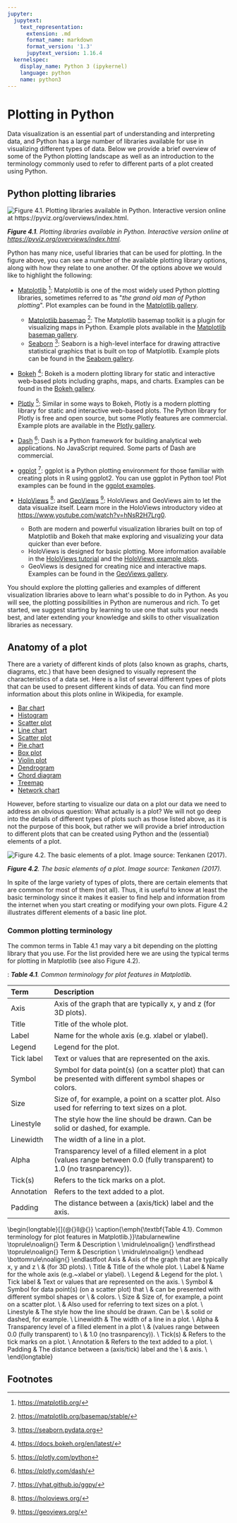 ```yaml
---
jupyter:
  jupytext:
    text_representation:
      extension: .md
      format_name: markdown
      format_version: '1.3'
      jupytext_version: 1.16.4
  kernelspec:
    display_name: Python 3 (ipykernel)
    language: python
    name: python3
---
```


<!-- #region editable=true slideshow={"slide_type": ""} -->
# Plotting in Python

Data visualization is an essential part of understanding and interpreting data, and Python has a large number of libraries available for use in visualizing different types of data. Below we provide a brief overview of some of the Python plotting landscape as well as an introduction to the terminology commonly used to refer to different parts of a plot created using Python.
<!-- #endregion -->

<!-- #region editable=true slideshow={"slide_type": ""} -->
## Python plotting libraries

![_**Figure 4.1**. Plotting libraries available in Python. Interactive version online at <https://pyviz.org/overviews/index.html>._](../img/python-plotting.png)

_**Figure 4.1**. Plotting libraries available in Python. Interactive version online at <https://pyviz.org/overviews/index.html>._

Python has many nice, useful libraries that can be used for plotting. In the figure above, you can see a number of the available plotting library options, along with how they relate to one another. Of the options above we would like to highlight the following:

- [Matplotlib](https://matplotlib.org/) [^matplotlib]: Matplotlib is one of the most widely used Python plotting libraries, sometimes referred to as "*the grand old man of Python plotting*". Plot examples can be found in the [Matplotlib gallery](https://matplotlib.org/stable/gallery/index.html).

  - [Matplotlib basemap](https://matplotlib.org/basemap/stable/) [^basemap]: The Matplotlib basemap toolkit is a plugin for visualizing maps in Python. Example plots available in the [Matplotlib basemap gallery](https://matplotlib.org/basemap/stable/users/examples.html).
  - [Seaborn](https://seaborn.pydata.org/) [^seaborn]: Seaborn is a high-level interface for drawing attractive statistical graphics that is built on top of Matplotlib. Example plots can be found in the [Seaborn gallery](https://seaborn.pydata.org/examples/index.html).

- [Bokeh](https://docs.bokeh.org/en/latest/) [^bokeh]: Bokeh is a modern plotting library for static and interactive web-based plots including graphs, maps, and charts. Examples can be found in the [Bokeh gallery](https://docs.bokeh.org/en/latest/docs/gallery.html).
- [Plotly](https://plotly.com/python/) [^plotly]: Similar in some ways to Bokeh, Plotly is a modern plotting library for static and interactive web-based plots. The Python library for Plotly is free and open source, but some Plotly features are commercial. Example plots are available in the [Plotly gallery](https://plotly.com/python/basic-charts/).
- [Dash](https://plotly.com/dash/) [^dash]: Dash is a Python framework for building analytical web applications. No JavaScript required. Some parts of Dash are commercial.
- [ggplot](https://yhat.github.io/ggpy/) [^ggplot]: ggplot is a Python plotting environment for those familiar with creating plots in R using ggplot2. You can use ggplot in Python too! Plot examples can be found in the [ggplot examples](https://yhat.github.io/ggpy/).
- [HoloViews](https://holoviews.org/) [^holoviews]: and [GeoViews](https://geoviews.org/) [^geoviews]: HoloViews and GeoViews aim to let the data visualize itself. Learn more in the HoloViews introductory video at <https://www.youtube.com/watch?v=hNsR2H7Lrg0>.

  - Both are modern and powerful visualization libraries built on top of Matplotlib and Bokeh that make exploring and visualizing your data quicker than ever before.
  - HoloViews is designed for basic plotting. More information available in the [HoloViews tutorial](https://holoviews.org/Tutorials/index.html) and the [HoloViews example plots](https://holoviews.org/Examples/index.html).
  - GeoViews is designed for creating nice and interactive maps. Examples can be found in the [GeoViews gallery](https://geoviews.org/gallery/index.html).

You should explore the plotting galleries and examples of different visualization libraries above to learn what's possible to do in Python. As you will see, the plotting possibilities in Python are numerous and rich. To get started, we suggest starting by learning to use one that suits your needs best, and later extending your knowledge and skills to other visualization libraries as necessary.
<!-- #endregion -->

<!-- #region editable=true slideshow={"slide_type": ""} -->
## Anatomy of a plot

There are a variety of different kinds of plots (also known as graphs, charts, diagrams, etc.) that have been designed to visually represent the characteristics of a data set. Here is a list of several different types of plots that can be used to present different kinds of data. You can find more information about this plots online in Wikipedia, for example.

- [Bar chart](https://en.wikipedia.org/wiki/Bar_chart)
- [Histogram](https://en.wikipedia.org/wiki/Histogram)
- [Scatter plot](https://en.wikipedia.org/wiki/Scatter_plot)
- [Line chart](https://en.wikipedia.org/wiki/Line_chart)
- [Scatter plot](https://en.wikipedia.org/wiki/Scatter_plot)
- [Pie chart](https://en.wikipedia.org/wiki/Pie_chart)
- [Box plot](https://en.wikipedia.org/wiki/Box_plot)
- [Violin plot](https://en.wikipedia.org/wiki/Violin_plot)
- [Dendrogram](https://en.wikipedia.org/wiki/Dendrogram)
- [Chord diagram](https://en.wikipedia.org/wiki/Chord_diagram)
- [Treemap](https://en.wikipedia.org/wiki/Treemap)
- [Network chart](https://en.wikipedia.org/wiki/Network_chart)

However, before starting to visualize our data on a plot our data we need to address an obvious question: What actually is a plot? We will not go deep into the details of different types of plots such as those listed above, as it is not the purpose of this book, but rather we will provide a brief introduction to different plots that can be created using Python and the (essential) elements of a plot.

![_**Figure 4.2**. The basic elements of a plot. Image source: Tenkanen (2017)._](../img/basic-elements-of-plot.png)

_**Figure 4.2**. The basic elements of a plot. Image source: Tenkanen (2017)._

In spite of the large variety of types of plots, there are certain elements that are common for most of them (not all). Thus, it is useful to know at least the basic terminology since it makes it easier to find help and information from the internet when you start creating or modifying your own plots. Figure 4.2 illustrates different elements of a basic line plot.
<!-- #endregion -->

### Common plotting terminology

The common terms in Table 4.1 may vary a bit depending on the plotting library that you use. For the list provided here we are using the typical terms for plotting in Matplotlib (see also Figure 4.2).

<!-- #region editable=true slideshow={"slide_type": ""} tags=["remove_book_cell"] -->
: _**Table 4.1**. Common terminology for plot features in Matplotlib._

| Term       | Description                                                                                                               |
|:-----------|:--------------------------------------------------------------------------------------------------------------------------|
| Axis       | Axis of the graph that are typically x, y and z (for 3D plots).                                                           |
| Title      | Title of the whole plot.                                                                                                  |
| Label      | Name for the whole axis (e.g. xlabel or ylabel).                                                                          |
| Legend     | Legend for the plot.                                                                                                      |
| Tick label | Text or values that are represented on the axis.                                                                          |
| Symbol     | Symbol for data point(s) (on a scatter plot) that can be presented with different symbol shapes or colors.                |
| Size       | Size of, for example, a point on a scatter plot. Also used for referring to text sizes on a plot.                         |
| Linestyle  | The style how the line should be drawn. Can be solid or dashed, for example.                                              |
| Linewidth  | The width of a line in a plot.                                                                                            |
| Alpha      | Transparency level of a filled element in a plot (values range between 0.0 (fully transparent) to 1.0 (no trasnparency)). |
| Tick(s)    | Refers to the tick marks on a plot.                                                                                       |
| Annotation | Refers to the text added to a plot.                                                                                       |
| Padding    | The distance between a (axis/tick) label and the axis.                                                                    |
<!-- #endregion -->

<!-- #raw editable=true slideshow={"slide_type": ""} tags=["hide-cell"] raw_mimetype="" -->
\begin{longtable}[]{@{}ll@{}}
\caption{\emph{\textbf{Table 4.1}. Common terminology for plot features in Matplotlib.}}\tabularnewline
\toprule\noalign{}
Term & Description \\
\midrule\noalign{}
\endfirsthead
\toprule\noalign{}
Term & Description \\
\midrule\noalign{}
\endhead
\bottomrule\noalign{}
\endlastfoot
Axis & Axis of the graph that are typically x, y and z \\
& (for 3D plots). \\
Title & Title of the whole plot. \\
Label & Name for the whole axis (e.g.~xlabel or ylabel). \\
Legend & Legend for the plot. \\
Tick label & Text or values that are represented on the axis. \\
Symbol & Symbol for data point(s) (on a scatter plot) that \\
& can be presented with different symbol shapes or \\
& colors. \\
Size & Size of, for example, a point on a scatter plot. \\
& Also used for referring to text sizes on a plot. \\
Linestyle & The style how the line should be drawn. Can be \\
& solid or dashed, for example. \\
Linewidth & The width of a line in a plot. \\
Alpha & Transparency level of a filled element in a plot \\
& (values range between 0.0 (fully transparent) to \\
& 1.0 (no trasnparency)). \\
Tick(s) & Refers to the tick marks on a plot. \\
Annotation & Refers to the text added to a plot. \\
Padding & The distance between a (axis/tick) label and the \\
& axis. \\
\end{longtable}
<!-- #endraw -->

## Footnotes

[^basemap]: <https://matplotlib.org/basemap/stable/>
[^bokeh]: <https://docs.bokeh.org/en/latest/>
[^dash]: <https://plotly.com/dash/>
[^geoviews]: <https://geoviews.org/>
[^ggplot]: <https://yhat.github.io/ggpy/>
[^holoviews]: <https://holoviews.org/>
[^matplotlib]: <https://matplotlib.org/>
[^plotly]: <https://plotly.com/python>
[^seaborn]: <https://seaborn.pydata.org>
